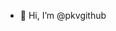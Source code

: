 - 👋 Hi, I’m @pkvgithub
<!---
pkvgithub/pkvgithub is a ✨ special ✨ repository because its `README.md` (this file) appears on your GitHub profile.
You can click the Preview link to take a look at your changes.
--->
